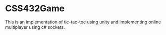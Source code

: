 # CSS432Game
 
This is an implementation of tic-tac-toe using unity and implementing online multiplayer using c# sockets.
